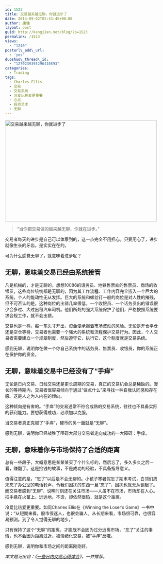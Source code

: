```yaml
---
id: 1523
title: 交易越来越无聊，你就进步了
date: 2014-09-02T05:43:45+00:00
author: 康健
layout: post
guid: http://kangjian.net/blog/?p=1523
permalink: /1523
views:
  - "1240"
posturl\_add\_url:
  - 'yes'
duoshuo\_thread\_id:
  - "1270239395296410893"
categories:
  - Trading
tags:
  - Charles Ellis
  - 交易
  - 交易系统
  - 冷爱比热爱更重要
  - 心态
  - 投资艺术
  - 无聊
---
```

<img style="margin-left:auto;margin-right:auto" src="http://kangjian.net/images/2014/08/p235006860-2.jpg" alt="交易越来越无聊，你就进步了" border="0" width="500" height="333" />

> “当你把交易做的越来越无聊，你就在进步。”

交易者每天的进步是自己可以体察到的，这一点完全不用担心。只要用心了，进步就像生长的牙齿，是实实在在的。

可为什么感觉无聊了，就意味着进步呢？

## 无聊，意味着交易已经由系统接管

凡是机械的，才是无聊的。想想10086的话务员、地铁售票处的售票员、商场的收银员，这些岗位统统都是无聊的，因为其工作流程、工作内容完全嵌入一个巨大的系统，个人的能动性无从发挥。巨大的系统和螺丝钉一般的岗位是对人性的摧残，但不可否认的是，这种岗位的出错几率很低。一个收银员、一个话务员出的错误很少会多过、大过出租汽车司机。他们所处的强大系统保护了他们，严格按照系统要求合规工作，就不会出错。

交易也是一样。每一笔头寸开出，资金便承担着市场波动的风险。无论是开仓平仓还是空仓等待，交易者也需要一个强大的系统和流程保护交易行为。因此，个人交易者需要建立一个规章制度，然后遵守它，执行它，这个制度就是交易系统。

感到无聊，说明你在做一个你自己系统中的话务员、售票员、收银员，你的系统正在保护你的资金。

## 无聊，意味着交易中已经没有了“手痒”

无论是日内交易、日线交易还是更长周期的交易，真正的交易机会总是稀缺的。漫长的等待期内，交易者很容易倾向于通过“做点什么”来寻找一种自我认同感和存在感。这是人之为人内在的倾向。

这种倾向是有害的。“手痒”的交易通常不符合成熟的交易系统，往往也不具备实际的获利能力。要想获得成功，必须加以克服。

当交易者真正克服了“手痒”，硬币的另一面就是“无聊”。

感到无聊，说明你已经战胜了阻碍大部分交易者走向成功的一大障碍：手痒。

## 无聊，意味着你与市场保持了合适的距离

总有一些段子，大概意思是某某某买了个什么标的，然后忘了，多久多久之后一看，赚翻了。这是捡钱的故事，不是成功的经验，不具备指导意义。

值得注意的是，“忘了”以后是不会无聊的。小孩子寒暑假忘了期末考试，白领们周末忘了办公室的电话铃声，令我们困扰的东西一旦“忘了”，困扰也就无从谈起了。而交易者感到“无聊”，说明时刻还在关注市场——人虽不在市场，市场却在人心。把手悬在火苗上，远远地，不烫，却依然很热，就是这个距离。

冷爱比热爱更重要。如同Charles Ellis在《Winning the Loser&#8217;s Game》一书中说：“从短期来看，股市很迷人，也很会骗人。从长期来看，市场很可靠，也很容易预测，到了令人觉得无聊的地步。”

只有保持了这个“无聊”的距离，才能既不会因为过分远离市场，“忘了”关注的事情，也不会因为距离过近，被情绪化交易，被“手痒”反噬。

感到无聊，说明你和市场之间的距离刚刚好。



_本文题记出自：《[一些日内交易心得体会][1]》，一并推荐。_

[1]:	http://zhuanlan.zhihu.com/trading/19830415